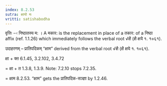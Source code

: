 ```yaml
---
index: 8.2.53
sutra: क्षायो मः
vritti: satishabodha
---
```






वृत्तिः --ः निष्‍ठातस्‍य म: । A मकार: is the replacement in place of a तकार: of a निष्ठा affix (ref. 1.1.26) which immediately follows the verbal root √क्षै (क्षै क्षये १. १०६१).


उदाहरणम् – प्रातिपदिकम् “क्षाम” derived from the verbal root √क्षै (क्षै क्षये १. १०६१).


क्षा + क्त 6.1.45, 3.2.102, 3.4.72

= क्षा + त 1.3.8, 1.3.9. Note: 7.2.10 stops 7.2.35.

= क्षाम 8.2.53. “क्षाम” gets the प्रातिपदिक-सञ्ज्ञा by 1.2.46.

